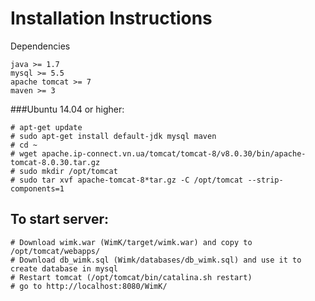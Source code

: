Installation Instructions
==================


Dependencies

    java >= 1.7
    mysql >= 5.5
    apache tomcat >= 7
    maven >= 3
    
###Ubuntu 14.04 or higher: 

    # apt-get update
    # sudo apt-get install default-jdk mysql maven
    # cd ~
    # wget apache.ip-connect.vn.ua/tomcat/tomcat-8/v8.0.30/bin/apache-tomcat-8.0.30.tar.gz
    # sudo mkdir /opt/tomcat
    # sudo tar xvf apache-tomcat-8*tar.gz -C /opt/tomcat --strip-components=1

## To start server:
    # Download wimk.war (WimK/target/wimk.war) and copy to /opt/tomcat/webapps/
    # Download db_wimk.sql (Wimk/databases/db_wimk.sql) and use it to create database in mysql
    # Restart tomcat (/opt/tomcat/bin/catalina.sh restart)
    # go to http://localhost:8080/WimK/
